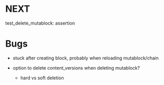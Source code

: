 # NEXT
test_delete_mutablock: assertion

# Bugs
- stuck after creating block, probably when reloading mutablock/chain
      
- option to delete content_versions when deleting mutablock?
  - hard vs soft deletion